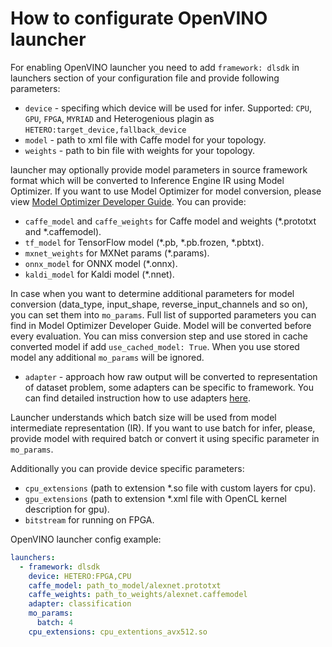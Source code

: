 # How to configurate OpenVINO launcher

For enabling OpenVINO launcher you need to add `framework: dlsdk` in launchers section of your configuration file and provide following parameters:

* `device` - specifing which device will be used for infer. Supported: `CPU`, `GPU`, `FPGA`, `MYRIAD` and Heterogenious plagin as `HETERO:target_device,fallback_device`
* `model` - path to xml file with Caffe model for your topology.
* `weights` - path to bin file with weights for your topology.

launcher may optionally provide model parameters in source framework format which will be converted to Inference Engine IR using Model Optimizer.
If you want to use Model Optimizer for model conversion, please view [Model Optimizer Developer Guide][openvino-mo].
You can provide:

* `caffe_model` and `caffe_weights` for Caffe model and weights (*.prototxt and *.caffemodel).
* `tf_model` for TensorFlow model (*.pb, *.pb.frozen, *.pbtxt).
* `mxnet_weights` for MXNet params (*.params).
* `onnx_model` for ONNX model (*.onnx).
* `kaldi_model` for Kaldi model (*.nnet).

In case when you want to determine additional parameters for model conversion (data_type, input_shape, reverse_input_channels and so on), you can set them into `mo_params`.
Full list of supported parameters you can find in Model Optimizer Developer Guide.
Model will be converted before every evaluation. You can miss conversion step and use stored in cache converted model if add `use_cached_model: True`.
When you use stored model any additional `mo_params` will be ignored.

* `adapter` - approach how raw output will be converted to representation of dataset problem, some adapters can be specific to framework. You can find detailed instruction how to use adapters [here][adapters].

Launcher understands which batch size will be used from model intermediate representation (IR). If you want to use batch for infer, please, provide model with required batch or convert it using specific parameter in `mo_params`.

Additionally you can provide device specific parameters:

* `cpu_extensions` (path to extension *.so file with custom layers for cpu).
* `gpu_extensions` (path to extension *.xml file with OpenCL kernel description for gpu).
* `bitstream` for running on FPGA.

OpenVINO launcher config example:

```yml
launchers:
  - framework: dlsdk
    device: HETERO:FPGA,CPU
    caffe_model: path_to_model/alexnet.prototxt
    caffe_weights: path_to_weights/alexnet.caffemodel
    adapter: classification
    mo_params:
      batch: 4
    cpu_extensions: cpu_extentions_avx512.so
```

[adapters]: accuracy_checker/adapter/README.md
[openvino-mo]: https://software.intel.com/en-us/articles/OpenVINO-ModelOptimizer
